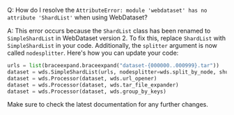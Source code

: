 Q: How do I resolve the `AttributeError: module 'webdataset' has no attribute 'ShardList'` when using WebDataset?

A: This error occurs because the `ShardList` class has been renamed to `SimpleShardList` in WebDataset version 2. To fix this, replace `ShardList` with `SimpleShardList` in your code. Additionally, the `splitter` argument is now called `nodesplitter`. Here's how you can update your code:

```python
urls = list(braceexpand.braceexpand("dataset-{000000..000999}.tar"))
dataset = wds.SimpleShardList(urls, nodesplitter=wds.split_by_node, shuffle=False)
dataset = wds.Processor(dataset, wds.url_opener)
dataset = wds.Processor(dataset, wds.tar_file_expander)
dataset = wds.Processor(dataset, wds.group_by_keys)
```

Make sure to check the latest documentation for any further changes.
